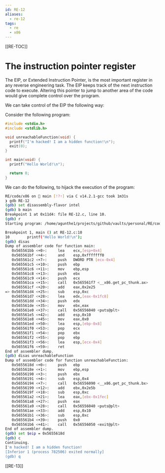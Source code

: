```yaml
---
id: RE-12
aliases:
  - re-12
tags:
  - re
  - x86
---
```


[[RE-TOC]]

# The instruction pointer register

The EIP, or Extended Instruction Pointer, is the most important register in any reverse engineering task. The EIP keeps track of the next instruction code to execute. Altering this pointer to jump to another area of the code would give complete control over the program.

We can take control of the EIP the following way:

Consider the following program:

```c
#include <stdio.h>
#include <stdlib.h>

void unreachableFunction(void) {
  printf("I'm hacked! I am a hidden function!\n");
  exit(0);
}

int main(void) {
  printf("Hello World!\n");

  return 0;
}
```

We can do the following, to hijack the execution of the program:

```bash
RE/code/x86 on  main [!?⇡] via C v14.2.1-gcc took 1m31s
❯ gdb RE-12
(gdb) set disassembly-flavor intel
(gdb) b main
Breakpoint 1 at 0x11d4: file RE-12.c, line 10.
(gdb) r
Starting program: /home/agunthe1/projects/github/vaults/personal/RE/code/x86/RE-12

Breakpoint 1, main () at RE-12.c:10
10        printf("Hello World!\n");
(gdb) disas
Dump of assembler code for function main:
   0x565561bb <+0>:     lea    ecx,[esp+0x4]
   0x565561bf <+4>:     and    esp,0xfffffff0
   0x565561c2 <+7>:     push   DWORD PTR [ecx-0x4]
   0x565561c5 <+10>:    push   ebp
   0x565561c6 <+11>:    mov    ebp,esp
   0x565561c8 <+13>:    push   ebx
   0x565561c9 <+14>:    push   ecx
   0x565561ca <+15>:    call   0x565561f7 <__x86.get_pc_thunk.ax>
   0x565561cf <+20>:    add    eax,0x2e25
=> 0x565561d4 <+25>:    sub    esp,0xc
   0x565561d7 <+28>:    lea    edx,[eax-0x1fc8]
   0x565561dd <+34>:    push   edx
   0x565561de <+35>:    mov    ebx,eax
   0x565561e0 <+37>:    call   0x56556040 <puts@plt>
   0x565561e5 <+42>:    add    esp,0x10
   0x565561e8 <+45>:    mov    eax,0x0
   0x565561ed <+50>:    lea    esp,[ebp-0x8]
   0x565561f0 <+53>:    pop    ecx
   0x565561f1 <+54>:    pop    ebx
   0x565561f2 <+55>:    pop    ebp
   0x565561f3 <+56>:    lea    esp,[ecx-0x4]
   0x565561f6 <+59>:    ret
End of assembler dump.
(gdb) disas unreachableFunction
Dump of assembler code for function unreachableFunction:
   0x5655618d <+0>:     push   ebp
   0x5655618e <+1>:     mov    ebp,esp
   0x56556190 <+3>:     push   ebx
   0x56556191 <+4>:     sub    esp,0x4
   0x56556194 <+7>:     call   0x56556090 <__x86.get_pc_thunk.bx>
   0x56556199 <+12>:    add    ebx,0x2e5b
   0x5655619f <+18>:    sub    esp,0xc
   0x565561a2 <+21>:    lea    eax,[ebx-0x1fec]
   0x565561a8 <+27>:    push   eax
   0x565561a9 <+28>:    call   0x56556040 <puts@plt>
   0x565561ae <+33>:    add    esp,0x10
   0x565561b1 <+36>:    sub    esp,0xc
   0x565561b4 <+39>:    push   0x0
   0x565561b6 <+41>:    call   0x56556050 <exit@plt>
End of assembler dump.
(gdb) set $eip = 0x5655618d
(gdb) c
Continuing.
I'm hacked! I am a hidden function!
[Inferior 1 (process 782506) exited normally]
(gdb) q
```

[[RE-13]]

